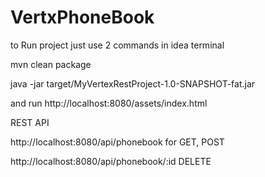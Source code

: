 # VertxPhoneBook
to Run project just use 2 commands in idea terminal 

mvn clean package

java -jar target/MyVertexRestProject-1.0-SNAPSHOT-fat.jar

and run http://localhost:8080/assets/index.html

REST API

http://localhost:8080/api/phonebook for GET, POST

http://localhost:8080/api/phonebook/:id DELETE

